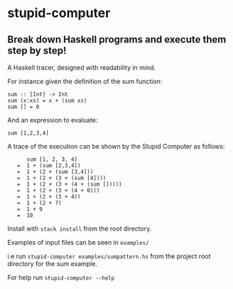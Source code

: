 # stupid-computer
## Break down Haskell programs and execute them step by step! 

A Haskell tracer, designed with readability in mind.

For instance given the definition of the sum function:  
``` 
sum :: [Int] -> Int 
sum (x:xs) = x + (sum xs)
sum [] = 0
``` 
And an expression to evaluate: 
```
sum [1,2,3,4]
``` 
A trace of the execution can be shown by the Stupid Computer as follows:
``` 
      sum [1, 2, 3, 4]
   =  1 + (sum [2,3,4])
   =  1 + (2 + (sum [3,4]))
   =  1 + (2 + (3 + (sum [4])))
   =  1 + (2 + (3 + (4 + (sum []))))
   =  1 + (2 + (3 + (4 + 0)))
   =  1 + (2 + (3 + 4))
   =  1 + (2 + 7)
   =  1 + 9
   =  10
```

Install with `stack install` from the root directory.

Examples of input files can be seen in `examples/ `

i.e run `stupid-computer examples/sumpattern.hs` from the project root directory for the sum example.

For help run `stupid-computer --help`
